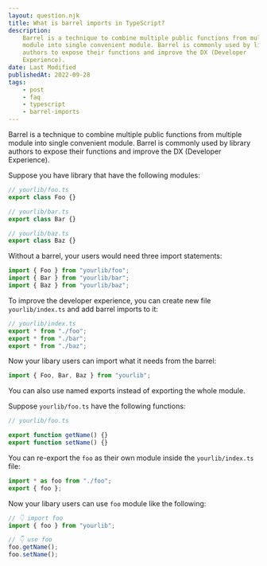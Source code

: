 ```yaml
---
layout: question.njk
title: What is barrel imports in TypeScript?
description:
    Barrel is a technique to combine multiple public functions from multiple
    module into single convenient module. Barrel is commonly used by library
    authors to expose their functions and improve the DX (Developer
    Experience).
date: Last Modified
publishedAt: 2022-09-28
tags:
    - post
    - faq
    - typescript
    - barrel-imports
---
```


Barrel is a technique to combine multiple public functions from multiple module
into single convenient module. Barrel is commonly used by library authors to
expose their functions and improve the DX (Developer Experience).

Suppose you have library that have the following modules:

```typescript
// yourlib/foo.ts
export class Foo {}

// yourlib/bar.ts
export class Bar {}

// yourlib/baz.ts
export class Baz {}
```

Without a barrel, your users would need three import statements:

```typescript
import { Foo } from "yourlib/foo";
import { Bar } from "yourlib/bar";
import { Baz } from "yourlib/baz";
```

To improve the developer experience, you can create new file `yourlib/index.ts`
and add barrel imports to it:

```typescript
// yourlib/index.ts
export * from "./foo";
export * from "./bar";
export * from "./baz";
```

Now your libary users can import what it needs from the barrel:

```typescript
import { Foo, Bar, Baz } from "yourlib";
```

You can also use named exports instead of exporting the whole module.

Suppose `yourlib/foo.ts` have the following functions:

```typescript
// yourlib/foo.ts

export function getName() {}
export function setName() {}
```

You can re-export the `foo` as their own module inside the `yourlib/index.ts`
file:

```typescript
import * as foo from "./foo";
export { foo };
```

Now your libary users can use `foo` module like the following:

```typescript
// 👇 import foo
import { foo } from "yourlib";

// 👇 use foo
foo.getName();
foo.setName();
```
